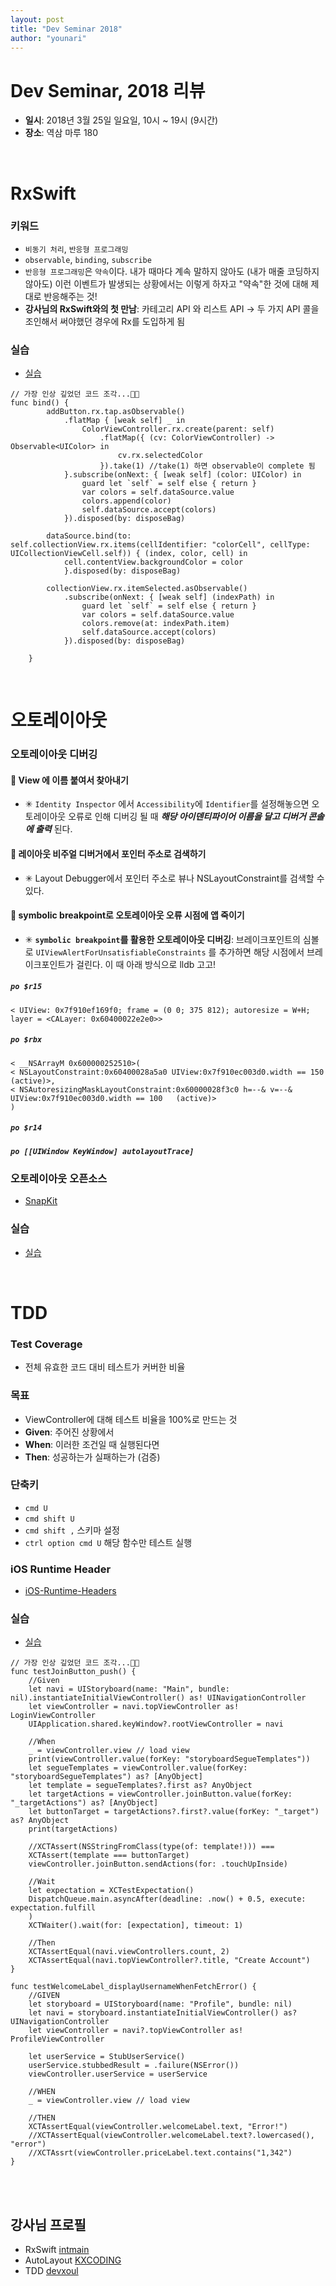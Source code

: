 ```yaml
---
layout: post
title: "Dev Seminar 2018"
author: "younari"
---
```


# Dev Seminar, 2018 리뷰

- **일시**: 2018년 3월 25일 일요일, 10시 ~ 19시 (9시간)
- **장소**: 역삼 마루 180


<br>

# RxSwift
### 키워드
- `비동기 처리`, `반응형 프로그래밍`
- `observable`, `binding`, `subscribe`
- `반응형 프로그래밍`은 `약속`이다. 내가 때마다 계속 말하지 않아도 (내가 매줄 코딩하지 않아도) 이런 이벤트가 발생되는 상황에서는 이렇게 하자고 "약속"한 것에 대해 제대로 반응해주는 것!
- **강사님의 RxSwift와의 첫 만남**: 카테고리 API 와 리스트 API → 두 가지 API 콜을 조인해서 써야했던 경우에 Rx를 도입하게 됨

### 실습
- [실습](https://github.com/intmain/RxColor)


```
// 가장 인상 깊었던 코드 조각...🙏🏻
func bind() {
        addButton.rx.tap.asObservable()
            .flatMap { [weak self] _ in
                ColorViewController.rx.create(parent: self)
                    .flatMap({ (cv: ColorViewController) -> Observable<UIColor> in
                        cv.rx.selectedColor
                    }).take(1) //take(1) 하면 observable이 complete 됨
            }.subscribe(onNext: { [weak self] (color: UIColor) in
                guard let `self` = self else { return }
                var colors = self.dataSource.value
                colors.append(color)
                self.dataSource.accept(colors)
            }).disposed(by: disposeBag)
        
        dataSource.bind(to: self.collectionView.rx.items(cellIdentifier: "colorCell", cellType: UICollectionViewCell.self)) { (index, color, cell) in
            cell.contentView.backgroundColor = color
            }.disposed(by: disposeBag)
        
        collectionView.rx.itemSelected.asObservable()
            .subscribe(onNext: { [weak self] (indexPath) in
                guard let `self` = self else { return }
                var colors = self.dataSource.value
                colors.remove(at: indexPath.item)
                self.dataSource.accept(colors)
            }).disposed(by: disposeBag)
        
    }
```


<br>

# 오토레이아웃 
### 오토레이아웃 디버깅

#### 🧐 View 에 이름 붙여서 찾아내기
- ✳︎ `Identity Inspector` 에서 `Accessibility`에 `Identifier`를 설정해놓으면 오토레이아웃 오류로 인해 디버깅 될 때 _**해당 아이덴티파이어 이름을 달고 디버거 콘솔에 출력**_ 된다.

#### 🧐 레이아웃 비주얼 디버거에서 포인터 주소로 검색하기
- ✳︎ Layout Debugger에서 포인터 주소로 뷰나 NSLayoutConstraint를 검색할 수 있다.

#### 🧐 symbolic breakpoint로 오토레이아웃 오류 시점에 앱 죽이기
- ✳︎ **`symbolic breakpoint`를 활용한 오토레이아웃 디버깅**: 브레이크포인트의 심볼로 `UIViewAlertForUnsatisfiableConstraints` 를 추가하면 해당 시점에서 브레이크포인트가 걸린다. 이 때 아래 방식으로 lldb 고고!


##### `po $r15`
```
< UIView: 0x7f910ef169f0; frame = (0 0; 375 812); autoresize = W+H; layer = <CALayer: 0x60400022e2e0>>
```

##### `po $rbx`
```
< __NSArrayM 0x600000252510>(
< NSLayoutConstraint:0x60400028a5a0 UIView:0x7f910ec003d0.width == 150   (active)>,
< NSAutoresizingMaskLayoutConstraint:0x60000028f3c0 h=--& v=--& UIView:0x7f910ec003d0.width == 100   (active)>
)
```

##### `po $r14`
##### `po [[UIWindow KeyWindow] autolayoutTrace]`

### 오토레이아웃 오픈소스
- [SnapKit](https://github.com/SnapKit/SnapKit)

### 실습
- [실습](https://github.com/younari/DevSeminar/tree/master/02_AutoLayout)


<br>

# TDD

### Test Coverage
- 전체 유효한 코드 대비 테스트가 커버한 비율

### 목표
- ViewController에 대해 테스트 비율을 100%로 만드는 것
- **Given**: 주어진 상황에서
- **When**: 이러한 조건일 때 실행된다면
- **Then**: 성공하는가 실패하는가 (검증)

### 단축키
- `cmd U`
- `cmd shift U`
- `cmd shift ,` 스키마 설정
- `ctrl option cmd U` 해당 함수만 테스트 실행

### iOS Runtime Header
- [iOS-Runtime-Headers](https://github.com/nst/iOS-Runtime-Headers/blob/master/Frameworks/UIKit.framework/UIViewController.h)

### 실습
- [실습](https://github.com/devxoul/FastLogin)


```
// 가장 인상 깊었던 코드 조각...🙏🏻
func testJoinButton_push() {
    //Given
    let navi = UIStoryboard(name: "Main", bundle: nil).instantiateInitialViewController() as! UINavigationController
    let viewController = navi.topViewController as! LoginViewController
    UIApplication.shared.keyWindow?.rootViewController = navi
    
    //When
    _ = viewController.view // load view
    print(viewController.value(forKey: "storyboardSegueTemplates"))
    let segueTemplates = viewController.value(forKey: "storyboardSegueTemplates") as? [AnyObject]
    let template = segueTemplates?.first as? AnyObject
    let targetActions = viewController.joinButton.value(forKey: "_targetActions") as? [AnyObject]
    let buttonTarget = targetActions?.first?.value(forKey: "_target") as? AnyObject
    print(targetActions)
    
    //XCTAssert(NSStringFromClass(type(of: template!))) ===
    XCTAssert(template === buttonTarget)
    viewController.joinButton.sendActions(for: .touchUpInside)
    
    //Wait
    let expectation = XCTestExpectation()
    DispatchQueue.main.asyncAfter(deadline: .now() + 0.5, execute: expectation.fulfill
    )
    XCTWaiter().wait(for: [expectation], timeout: 1)
    
    //Then
    XCTAssertEqual(navi.viewControllers.count, 2)
    XCTAssertEqual(navi.topViewController?.title, "Create Account")
}
```

```
func testWelcomeLabel_displayUsernameWhenFetchError() {
    //GIVEN
    let storyboard = UIStoryboard(name: "Profile", bundle: nil)
    let navi = storyboard.instantiateInitialViewController() as? UINavigationController
    let viewController = navi?.topViewController as! ProfileViewController
    
    let userService = StubUserService()
    userService.stubbedResult = .failure(NSError())
    viewController.userService = userService
    
    //WHEN
    _ = viewController.view // load view
    
    //THEN
    XCTAssertEqual(viewController.welcomeLabel.text, "Error!")
    //XCTAssertEqual(viewController.welcomeLabel.text?.lowercased(), "error")
    //XCTAssrt(viewController.priceLabel.text.contains("1,342")
}
```

<br>
<br>

## 강사님 프로필
- RxSwift [intmain](https://github.com/intmain)
- AutoLayout [KXCODING](https://kxcoding.com)
- TDD [devxoul](https://github.com/devxoul)